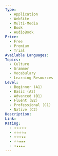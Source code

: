 ```yaml
---
Type:
  - Application
  - WebSite
  - Multi-Media
  - Book
  - AudioBook
Price:
  - Free
  - Premium
  - Trial
Available Languages: 
Topics:
  - Culture
  - Grammer
  - Vocabulary
  - Learning Resources
Level:
  - Beginner (A1)
  - Basic (A2)
  - Advanced (B1)
  - Fluent (B2)
  - Professional (C1)
  - Native (C2)
Description: 
Link: 
Rating:
  - ⭐⭐⭐⭐⭐
  - ⭐⭐⭐⭐★
  - ⭐⭐⭐★★
  - ⭐⭐★★★
  - ⭐★★★★
---
```

